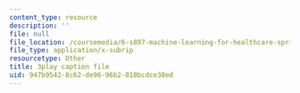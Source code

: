 ```yaml
---
content_type: resource
description: ''
file: null
file_location: /coursemedia/6-s897-machine-learning-for-healthcare-spring-2019/947b95428c62de9696b2818bcdce38ed_MoEaRpLNo9A.srt
file_type: application/x-subrip
resourcetype: Other
title: 3play caption file
uid: 947b9542-8c62-de96-96b2-818bcdce38ed
---
```

